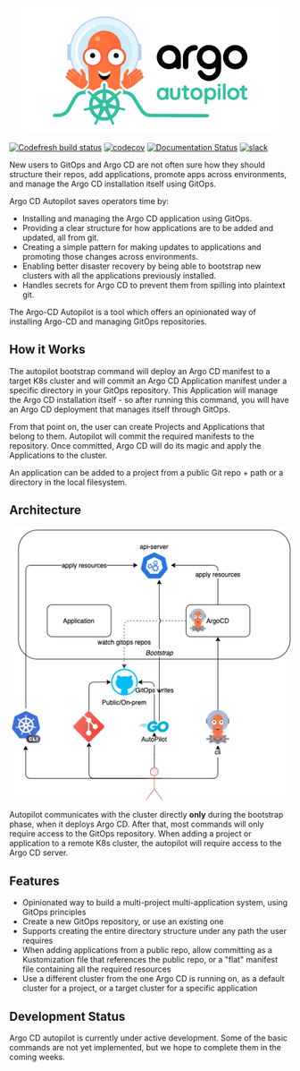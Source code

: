 <p align="center"><img src="./assets/argo_autopilot.png" alt="Argo Logo"></p>

[![Codefresh build status]( https://g.codefresh.io/api/badges/pipeline/codefresh-inc/argocd-autopilot%2Frelease?type=cf-1)]( https://g.codefresh.io/public/accounts/codefresh-inc/pipelines/new/60881f8199c9564ef31aac61)
[![codecov](https://codecov.io/gh/argoproj-labs/argocd-autopilot/branch/main/graph/badge.svg?token=IDyZNfRUfY)](https://codecov.io/gh/argoproj-labs/argocd-autopilot)
[![Documentation Status](https://readthedocs.org/projects/argocd-autopilot/badge/?version=latest)](https://argocd-autopilot.readthedocs.io/en/latest/?badge=latest)
[![slack](https://img.shields.io/badge/slack-argoproj-brightgreen.svg?logo=slack)](https://argoproj.github.io/community/join-slack/)

New users to GitOps and Argo CD are not often sure how they should structure their repos, add applications, promote apps across environments, and manage the Argo CD installation itself using GitOps.

Argo CD Autopilot saves operators time by:

- Installing and managing the Argo CD application using GitOps.
- Providing a clear structure for how applications are to be added and updated, all from git.
- Creating a simple pattern for making updates to applications and promoting those changes across environments.
- Enabling better disaster recovery by being able to bootstrap new clusters with all the applications previously installed.
- Handles secrets for Argo CD to prevent them from spilling into plaintext git.

The Argo-CD Autopilot is a tool which offers an opinionated way of installing Argo-CD and managing GitOps repositories.

## How it Works
The autopilot bootstrap command will deploy an Argo CD manifest to a target K8s cluster and will commit an Argo CD Application manifest under a specific directory in your GitOps repository. This Application will manage the Argo CD installation itself - so after running this command, you will have an Argo CD deployment that manages itself through GitOps.

From that point on, the user can create Projects and Applications that belong to them. Autopilot will commit the required manifests to the repository. Once committed, Argo CD will do its magic and apply the Applications to the cluster.

An application can be added to a project from a public Git repo + path or a directory in the local filesystem.

## Architecture
![Argo-CD Autopilot Architecture](assets/architecture.png)

Autopilot communicates with the cluster directly **only** during the bootstrap phase, when it deploys Argo CD. After that, most commands will only require access to the GitOps repository. When adding a project or application to a remote K8s cluster, the autopilot will require access to the Argo CD server.


## Features
* Opinionated way to build a multi-project multi-application system, using GitOps principles
* Create a new GitOps repository, or use an existing one
* Supports creating the entire directory structure under any path the user requires
* When adding applications from a public repo, allow committing as a Kustomization file that references the public repo, or a "flat" manifest file containing all the required resources
* Use a different cluster from the one Argo CD is running on, as a default cluster for a project, or a target cluster for a specific application

## Development Status
Argo CD autopilot is currently under active development. Some of the basic commands are not yet implemented, but we hope to complete them in the coming weeks.
